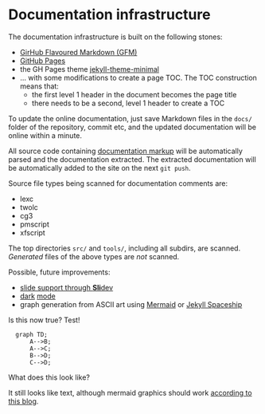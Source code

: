 # Documentation infrastructure

The documentation infrastructure is built on the following stones:

- [GirHub Flavoured Markdown (GFM)](https://enterprise.github.com/downloads/en/markdown-cheatsheet.pdf)
- [GitHub Pages](https://pages.github.com)
- the GH Pages theme [jekyll-theme-minimal](https://github.com/pages-themes/minimal)
- … with some modifications to create a page TOC. The TOC construction means that:
    - the first level 1 header in the document becomes the page title
    - there needs to be a second, level 1 header to create a TOC

To update the online documentation, just save Markdown files in the `docs/`
folder of the repository, commit etc,
and the updated documentation will be online within a minute.

All source code containing
[documentation markup](infraremake/In-sourceDocumentationSpecification.md) will
be automatically parsed and the documentation extracted. The extracted
documentation will be automatically added to the site on the next `git push`.

Source file types being scanned for documentation comments are:

- lexc
- twolc
- cg3
- pmscript
- xfscript

The top directories `src/` and `tools/`, including all subdirs, are scanned.
*Generated* files of the above types are *not* scanned.

Possible, future improvements:

- [slide support through **Sli**dev](https://sli.dev)
- [dark](https://developer.mozilla.org/en-US/docs/Web/CSS/@media/prefers-color-scheme) [mode](https://css-tricks.com/a-complete-guide-to-dark-mode-on-the-web/)
- graph generation from ASCII art using [Mermaid](https://mermaid-js.github.io/) or [Jekyll Spaceship](https://github.com/jeffreytse/jekyll-spaceship)

Is this now true? Test!

```mermaid
  graph TD;
      A-->B;
      A-->C;
      B-->D;
      C-->D;
```

What does this look like?

It still looks like text, although mermaid graphics should work
[according to this blog](https://github.blog/2022-02-14-include-diagrams-markdown-files-mermaid/).
